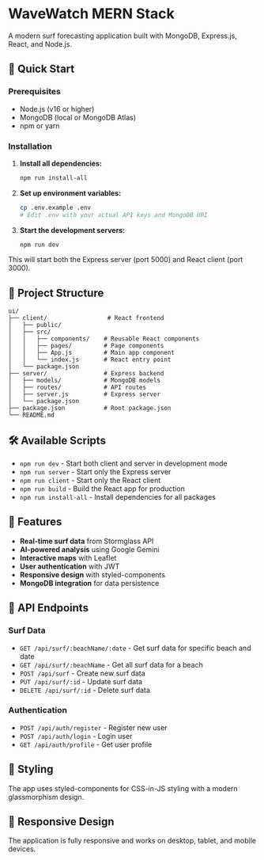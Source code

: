 # WaveWatch MERN Stack

A modern surf forecasting application built with MongoDB, Express.js, React, and Node.js.

## 🚀 Quick Start

### Prerequisites
- Node.js (v16 or higher)
- MongoDB (local or MongoDB Atlas)
- npm or yarn

### Installation

1. **Install all dependencies:**
   ```bash
   npm run install-all
   ```

2. **Set up environment variables:**
   ```bash
   cp .env.example .env
   # Edit .env with your actual API keys and MongoDB URI
   ```

3. **Start the development servers:**
   ```bash
   npm run dev
   ```

This will start both the Express server (port 5000) and React client (port 3000).

## 📁 Project Structure

```
ui/
├── client/                 # React frontend
│   ├── public/
│   ├── src/
│   │   ├── components/    # Reusable React components
│   │   ├── pages/         # Page components
│   │   ├── App.js         # Main app component
│   │   └── index.js       # React entry point
│   └── package.json
├── server/                # Express backend
│   ├── models/            # MongoDB models
│   ├── routes/            # API routes
│   ├── server.js          # Express server
│   └── package.json
├── package.json           # Root package.json
└── README.md
```

## 🛠️ Available Scripts

- `npm run dev` - Start both client and server in development mode
- `npm run server` - Start only the Express server
- `npm run client` - Start only the React client
- `npm run build` - Build the React app for production
- `npm run install-all` - Install dependencies for all packages

## 🔧 Features

- **Real-time surf data** from Stormglass API
- **AI-powered analysis** using Google Gemini
- **Interactive maps** with Leaflet
- **User authentication** with JWT
- **Responsive design** with styled-components
- **MongoDB integration** for data persistence

## 🌊 API Endpoints

### Surf Data
- `GET /api/surf/:beachName/:date` - Get surf data for specific beach and date
- `GET /api/surf/:beachName` - Get all surf data for a beach
- `POST /api/surf` - Create new surf data
- `PUT /api/surf/:id` - Update surf data
- `DELETE /api/surf/:id` - Delete surf data

### Authentication
- `POST /api/auth/register` - Register new user
- `POST /api/auth/login` - Login user
- `GET /api/auth/profile` - Get user profile

## 🎨 Styling

The app uses styled-components for CSS-in-JS styling with a modern glassmorphism design.

## 📱 Responsive Design

The application is fully responsive and works on desktop, tablet, and mobile devices.

